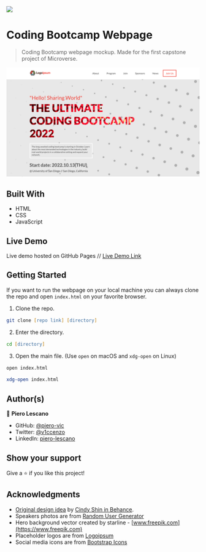 ![](https://img.shields.io/badge/Microverse-blueviolet)

# Coding Bootcamp Webpage

> Coding Bootcamp webpage mockup. Made for the first capstone project of Microverse.

![screenshot](desktop-screenshot.png)

## Built With

- HTML
- CSS
- JavaScript

## Live Demo

Live demo hosted on GitHub Pages // [Live Demo Link](https://piero-vic.github.io/conference-website/)

## Getting Started
If you want to run the webpage on your local machine you can always clone the repo and open `index.html` on your favorite browser.

1. Clone the repo.

```zsh
git clone [repo link] [directory]
```

2. Enter the directory.

```zsh
cd [directory]
```

3. Open the main file. (Use `open` on macOS and `xdg-open` on Linux)

```zsh
open index.html
```

```zsh
xdg-open index.html
```

## Author(s)

👤 **Piero Lescano**

- GitHub: [@piero-vic](https://github.com/piero-vic)
- Twitter: [@v1ccenzo](https://twitter.com/v1ccenzo)
- LinkedIn: [piero-lescano](https://linkedin.com/in/piero-lescano)

## Show your support

Give a ⭐️ if you like this project!

## Acknowledgments

- [Original design idea](https://www.behance.net/gallery/29845175/CC-Global-Summit-2015) by [Cindy Shin in Behance](https://www.behance.net/adagio07).
- Speakers photos are from [Random User Generator](https://randomuser.me/)
- Hero background vector created by starline - [www.freepik.com](https://www.freepik.com)
- Placeholder logos are from [Logoipsum](https://logoipsum.com/)
- Social media icons are from [Bootstrap Icons](https://icons.getbootstrap.com/)
